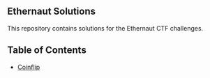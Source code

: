 ## Ethernaut Solutions

This repository contains solutions for the Ethernaut CTF challenges.

## Table of Contents

- [Coinflip](#coinflip)
